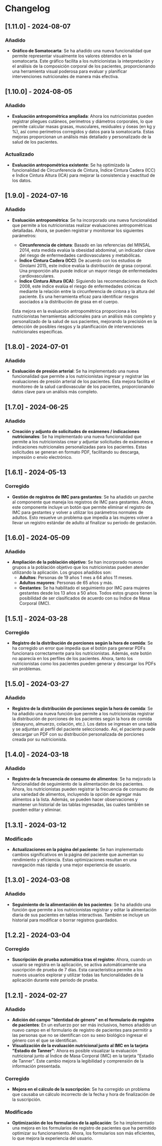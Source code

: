 # Changelog

## [1.11.0] - 2024-08-07

### Añadido
- **Gráfico de Somatocarta**: Se ha añadido una nueva funcionalidad que permite representar visualmente los valores obtenidos en la somatocarta. Este gráfico facilita a los nutricionistas la interpretación y el análisis de la composición corporal de los pacientes, proporcionando una herramienta visual poderosa para evaluar y planificar intervenciones nutricionales de manera más efectiva.

## [1.10.0] - 2024-08-05

### Añadido
- **Evaluación antropométrica ampliada**: Ahora los nutricionistas pueden registrar pliegues cutáneos, perímetros y diámetros corporales, lo que permite calcular masas grasas, musculares, residuales y óseas (en kg y %), así como perímetros corregidos y datos para la somatocarta. Estas mejoras proporcionan un análisis más detallado y personalizado de la salud de los pacientes.

### Actualizado
- **Evaluación antropométrica existente**: Se ha optimizado la funcionalidad de Circunferencia de Cintura, Índice Cintura Cadera (ICC) e Índice Cintura Altura (ICA) para mejorar la consistencia y exactitud de los datos.

## [1.9.0] - 2024-07-16

### Añadido
- **Evaluación antropométrica**: Se ha incorporado una nueva funcionalidad que permite a los nutricionistas realizar evaluaciones antropométricas detalladas. Ahora, se pueden registrar y monitorear los siguientes parámetros:
  - **Circunferencia de cintura**: Basado en las referencias del MINSAL 2014, esta medida evalúa la obesidad abdominal, un indicador clave del riesgo de enfermedades cardiovasculares y metabólicas.
  - **Índice Cintura Cadera (ICC)**: De acuerdo con los estudios de Girolami 2015, este índice evalúa la distribución de grasa corporal. Una proporción alta puede indicar un mayor riesgo de enfermedades cardiovasculares.
  - **Índice Cintura Altura (ICA)**: Siguiendo las recomendaciones de Koch 2008, este índice evalúa el riesgo de enfermedades crónicas mediante la relación entre la circunferencia de cintura y la altura del paciente. Es una herramienta eficaz para identificar riesgos asociados a la distribución de grasa en el cuerpo.

  Esta mejora en la evaluación antropométrica proporciona a los nutricionistas herramientas adicionales para un análisis más completo y personalizado de la salud de sus pacientes, mejorando la precisión en la detección de posibles riesgos y la planificación de intervenciones nutricionales específicas.

## [1.8.0] - 2024-07-01

### Añadido
- **Evaluación de presión arterial**: Se ha implementado una nueva funcionalidad que permite a los nutricionistas ingresar y registrar las evaluaciones de presión arterial de los pacientes. Esta mejora facilita el monitoreo de la salud cardiovascular de los pacientes, proporcionando datos clave para un análisis más completo.

## [1.7.0] - 2024-06-25

### Añadido
- **Creación y adjunto de solicitudes de exámenes / indicaciones nutricionales**: Se ha implementado una nueva funcionalidad que permite a los nutricionistas crear y adjuntar solicitudes de exámenes e indicaciones nutricionales personalizadas para los pacientes. Estas solicitudes se generan en formato PDF, facilitando su descarga, impresión o envío electrónico.

## [1.6.1] - 2024-05-13

### Corregido
- **Gestión de registros de IMC para gestantes**: Se ha añadido un parche al componente que maneja los registros de IMC para gestantes. Ahora, este componente incluye un botón que permite eliminar el registro de IMC para gestantes y volver a utilizar los parámetros normales de adultos. Esto resuelve un problema que impedía a las mujeres volver a llevar un registro estándar de adulto al finalizar su periodo de gestación.

## [1.6.0] - 2024-05-09

### Añadido
- **Ampliación de la población objetivo**: Se han incorporado nuevos grupos a la población objetivo que los nutricionistas pueden atender utilizando la aplicación. Los grupos añadidos son:
    - **Adultos**: Personas de 19 años 1 mes a 64 años 11 meses.
    - **Adultos mayores**: Personas de 65 años y más.
    - **Gestantes**: Se ha habilitado el seguimiento por IMC para mujeres gestantes desde los 13 años a 50 años.
  Todos estos grupos tienen la posibilidad de ser clasificados de acuerdo con su Índice de Masa Corporal (IMC).

## [1.5.1] - 2024-03-28

### Corregido
- **Registro de la distribución de porciones según la hora de comida**: Se ha corregido un error que impedía que el botón para generar PDFs funcionara correctamente para los nutricionistas. Además, este botón no aparecía en los perfiles de los pacientes. Ahora, tanto los nutricionistas como los pacientes pueden generar y descargar los PDFs sin problemas.

## [1.5.0] - 2024-03-27

### Añadido
- **Registro de la distribución de porciones según la hora de comida**: Se ha añadido una nueva función que permite a los nutricionistas registrar la distribución de porciones de los pacientes según la hora de comida (desayuno, almuerzo, colación, etc.). Los datos se ingresan en una tabla y se adjuntan al perfil del paciente seleccionado. Así, el paciente puede descargar un PDF con su distribución personalizada de porciones creada por su nutricionista.

## [1.4.0] - 2024-03-18

### Añadido
- **Registro de la frecuencia de consumo de alimentos**: Se ha mejorado la funcionalidad de seguimiento de la alimentación de los pacientes. Ahora, los nutricionistas pueden registrar la frecuencia de consumo de una variedad de alimentos, incluyendo la opción de agregar más alimentos a la lista. Además, se pueden hacer observaciones y mantener un historial de las tablas ingresadas, las cuales también se pueden editar y eliminar.

## [1.3.1] - 2024-03-12

### Modificado
- **Actualizaciones en la página del paciente**: Se han implementado cambios significativos en la página del paciente que aumentan su rendimiento y eficiencia. Estas optimizaciones resultan en una navegación más rápida y una mejor experiencia de usuario.

## [1.3.0] - 2024-03-08

### Añadido
- **Seguimiento de la alimentación de los pacientes**: Se ha añadido una función que permite a los nutricionistas registrar y editar la alimentación diaria de sus pacientes en tablas interactivas. También se incluye un historial para modificar o borrar registros guardados.

## [1.2.2] - 2024-03-04

### Corregido
- **Suscripción de prueba automática tras el registro**: Ahora, cuando un usuario se registra en la aplicación, se activa automáticamente una suscripción de prueba de 7 días. Esta característica permite a los nuevos usuarios explorar y utilizar todas las funcionalidades de la aplicación durante este periodo de prueba.

## [1.2.1] - 2024-02-27

### Añadido
- **Adición del campo "Identidad de género" en el formulario de registro de pacientes**: En un esfuerzo por ser más inclusivos, hemos añadido un nuevo campo en el formulario de registro de pacientes para permitir a las personas que no se identifican con su sexo biológico ingresar el género con el que se identifican.
- **Visualización de la evaluación nutricional junto al IMC en la tarjeta "Estadio de Tanner"**: Ahora es posible visualizar la evaluación nutricional junto al Índice de Masa Corporal (IMC) en la tarjeta "Estadio de Tanner". Este cambio mejora la legibilidad y comprensión de la información presentada.

### Corregido
- **Mejora en el cálculo de la suscripción**: Se ha corregido un problema que causaba un cálculo incorrecto de la fecha y hora de finalización de la suscripción.

### Modificado
- **Optimización de los formularios de la aplicación**: Se ha implementado una mejora en los formularios de registro de pacientes que ha permitido optimizar su funcionamiento. Ahora, los formularios son más eficientes, lo que mejora la experiencia del usuario.
